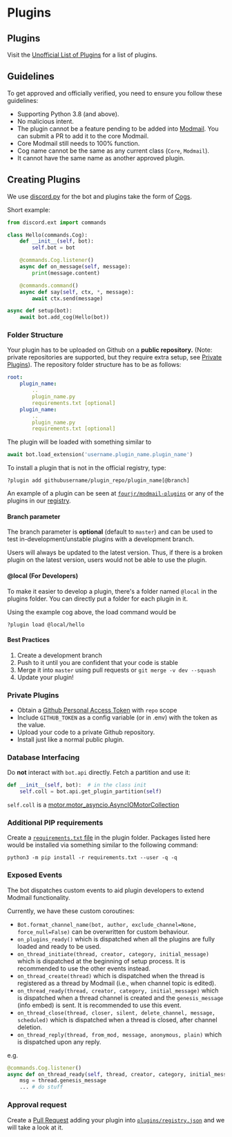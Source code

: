 # Plugins

## Plugins

Visit the [Unofficial List of Plugins](https://github.com/modmail-dev/modmail/wiki/Unofficial-List-of-Plugins) for a list of plugins.

## Guidelines

To get approved and officially verified, you need to ensure you follow these guidelines:

* Supporting Python 3.8 (and above).
* No malicious intent.
* The plugin cannot be a feature pending to be added into [Modmail](https://github.com/modmail-dev/modmail/issues). You can submit a PR to add it to the core Modmail.
* Core Modmail still needs to 100% function.
* Cog name cannot be the same as any current class (`Core`, `Modmail`).
* It cannot have the same name as another approved plugin.

## Creating Plugins

We use [discord.py](https://discordpy.readthedocs.io/en/stable/) for the bot and plugins take the form of [Cogs](https://discordpy.readthedocs.io/en/stable/ext/commands/cogs.html).

Short example:

```py
from discord.ext import commands

class Hello(commands.Cog):
    def __init__(self, bot):
        self.bot = bot

    @commands.Cog.listener()
    async def on_message(self, message):
        print(message.content)

    @commands.command()
    async def say(self, ctx, *, message):
        await ctx.send(message)

async def setup(bot):
    await bot.add_cog(Hello(bot))
```

### Folder Structure

Your plugin has to be uploaded on Github on a **public repository.** (Note: private repositories are supported, but they require extra setup, see [Private Plugins](https://docs.github.com/en/github/authenticating-to-github/keeping-your-account-and-data-secure/creating-a-personal-access-token)). The repository folder structure has to be as follows:

```yaml
root:
    plugin_name:
        ..
        plugin_name.py
        requirements.txt [optional]
    plugin_name:
        ..
        plugin_name.py
        requirements.txt [optional]
```

The plugin will be loaded with something similar to

```py
await bot.load_extension('username.plugin_name.plugin_name')
```

To install a plugin that is not in the official registry, type:

```
?plugin add githubusername/plugin_repo/plugin_name[@branch]
```

An example of a plugin can be seen at [`fourjr/modmail-plugins`](https://github.com/fourjr/modmail-plugins) or any of the plugins in our [registry](https://github.com/modmail-dev/modmail/blob/master/plugins/registry.json).

#### Branch parameter

The branch parameter is **optional** (default to `master`) and can be used to test in-development/unstable plugins with a development branch.

Users will always be updated to the latest version. Thus, if there is a broken plugin on the latest version, users would not be able to use the plugin.

#### @local (For Developers)

To make it easier to develop a plugin, there's a folder named `@local` in the plugins folder. You can directly put a folder for each plugin in it.

Using the example cog above, the load command would be

```
?plugin load @local/hello
```

#### Best Practices

1. Create a development branch
2. Push to it until you are confident that your code is stable
3. Merge it into `master` using pull requests or `git merge -v dev --squash`
4. Update your plugin!

### Private Plugins

* Obtain a [Github Personal Access Token](https://docs.github.com/en/github/authenticating-to-github/keeping-your-account-and-data-secure/creating-a-personal-access-token) with `repo` scope
* Include `GITHUB_TOKEN` as a config variable (or in .env) with the token as the value.
* Upload your code to a private Github repository.
* Install just like a normal public plugin.

### Database Interfacing

Do **not** interact with `bot.api` directly. Fetch a partition and use it:

```python
def __init__(self, bot):  # in the class init
    self.coll = bot.api.get_plugin_partition(self)
```

`self.coll` is a [motor.motor\_asyncio.AsyncIOMotorCollection](https://motor.readthedocs.io/en/stable/api-asyncio/asyncio\_motor\_collection.html)

### Additional PIP requirements

Create a [`requirements.txt` file](https://pip.pypa.io/en/stable/user\_guide/#requirements-files) in the plugin folder. Packages listed here would be installed via something similar to the following command:

```
python3 -m pip install -r requirements.txt --user -q -q
```

### Exposed Events

The bot dispatches custom events to aid plugin developers to extend Modmail functionality.

Currently, we have these custom coroutines:

* `Bot.format_channel_name(bot, author, exclude_channel=None, force_null=False)` can be overwritten for custom behaviour.
* `on_plugins_ready()` which is dispatched when all the plugins are fully loaded and ready to be used.
* `on_thread_initiate(thread, creator, category, initial_message)` which is dispatched at the beginning of setup process. It is recommended to use the other events instead.
* `on_thread_create(thread)` which is dispatched when the thread is registered as a thread by Modmail (i.e., when channel topic is edited).
* `on_thread_ready(thread, creator, category, initial_message)` which is dispatched when a thread channel is created and the `genesis_message` (info embed) is sent. It is recommended to use this event.
* `on_thread_close(thread, closer, silent, delete_channel, message, scheduled)` which is dispatched when a thread is closed, after channel deletion.
* `on_thread_reply(thread, from_mod, message, anonymous, plain)` which is dispatched upon any reply.

e.g.

```py
@commands.Cog.listener()
async def on_thread_ready(self, thread, creator, category, initial_message):
    msg = thread.genesis_message
    ... # do stuff
```

### Approval request

Create a [Pull Request](https://github.com/modmail-dev/modmail/pulls) adding your plugin into [`plugins/registry.json`](https://github.com/modmail-dev/modmail/blob/master/plugins/registry.json) and we will take a look at it.
